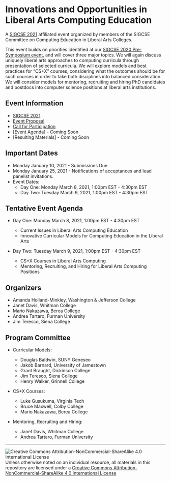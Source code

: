 # Innovations and Opportunities in Liberal Arts Computing Education

A [SIGCSE 2021](https://sigcse2021.sigcse.org) affiliated event organized by members of the SIGCSE Committee on Computing Education in Liberal Arts Colleges.

This event builds on priorities identified at our [SIGCSE 2020 Pre-Symposium event](https://computing-in-the-liberal-arts.github.io/SIGCSE2020-PreSymposium-Event/), and will cover three major topics. We will again discuss uniquely liberal arts approaches to computing curricula through presentation of selected curricula. We will explore models and best practices for “CS+X” courses, considering what the outcomes should be for such courses in order to take both disciplines into balanced consideration. We will consider models for mentoring, recruiting and hiring PhD candidates and postdocs into computer science positions at liberal arts institutions.

## Event Information

- [SIGCSE 2021](https://sigcse2021.sigcse.org)
- [Event Proposal](SIGCSE-2021-CSLA.pdf)
- [Call for Participation](CallForParticipation.md)
- [Event Agenda] - Coming Soon
- [Resulting Materials] - Coming Soon

## Important Dates

- Monday January 10, 2021 - Submissions Due
- Monday January 25, 2021 - Notifications of acceptances and lead panelist invitations.
- Event Dates:
  - Day One: Monday March 8, 2021, 1:00pm EST - 4:30pm EST
  - Day Two: Tuesday March 9, 2021, 1:00pm EST - 4:30pm EST

## Tentative Event Agenda

- Day One: Monday March 8, 2021, 1:00pm EST - 4:30pm EST
  - Current Issues in Liberal Arts Computing Education
  - Innovative Curricular Models for Computing Education in the Liberal Arts

- Day Two: Tuesday March 9, 2021, 1:00pm EST - 4:30pm EST
  - CS+X Courses in Liberal Arts Computing
  - Mentoring, Recruiting, and Hiring for Liberal Arts Computing Positions

## Organizers
- Amanda Holland-Minkley, Washington & Jefferson College
- Janet Davis, Whitman College
- Mario Nakazawa, Berea College
- Andrea Tartaro, Furman University
- Jim Teresco, Siena College

## Program Committee

- Curricular Models:
  - Douglas Baldwin, SUNY Geneseo
  - Jakob Barnard, University of Jamestown
  - Grant Braught, Dickinson College
  - Jim Teresco, Siena College
  - Henry Walker, Grinnell College

- CS+X Courses:
  - Luke Gusukuma, Virginia Tech
  - Bruce Maxwell, Colby College
  - Mario Nakazawa, Berea College

- Mentoring, Recruiting and Hiring:
  - Janet Davis, Whitman College
  - Andrea Tartaro, Furman University

___
![Creative Commons Attribution-NonCommercial-ShareAlike 4.0 International License](https://i.creativecommons.org/l/by-nc-sa/4.0/88x31.png "Creative Commons Attribution-NonCommercial-ShareAlike 4.0 International License") Unless otherwise noted on an individual resource, all materials in this repository are licensed under a [Creative Commons Attribution-NonCommercial-ShareAlike 4.0 International License](http://creativecommons.org/licenses/by-nc-sa/4.0/)
